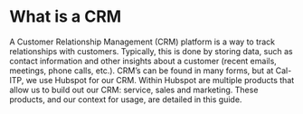 # What is a CRM
A Customer Relationship Management (CRM) platform is a way to track relationships with customers. Typically, this is done by storing data, such as contact information and other insights about a customer (recent emails, meetings, phone calls, etc.). CRM’s can be found in many forms, but at Cal-ITP, we use Hubspot for our CRM. Within Hubspot are multiple products that allow us to build out our CRM: service, sales and marketing. These products, and our context for usage, are detailed in this guide.

